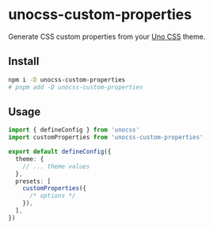 # unocss-custom-properties

Generate CSS custom properties from your [Uno CSS](https://unocss.dev/) theme.

## Install

```bash
npm i -D unocss-custom-properties
# pnpm add -D unocss-custom-properties
```

## Usage

```ts
import { defineConfig } from 'unocss'
import customProperties from 'unocss-custom-properties'

export default defineConfig({
  theme: {
    // ... theme values
  },
  presets: [
    customProperties({
      /* options */
    }),
  ],
})
```
